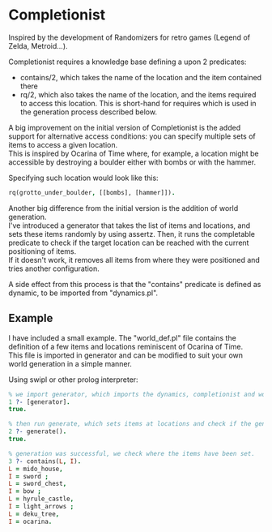 # Completionist  

Inspired by the development of Randomizers for retro games (Legend of Zelda, Metroid...). 

Completionist requires a knowledge base defining a upon 2 predicates: 
- contains/2, which takes the name of the location and the item contained there
- rq/2, which also takes the name of the location, and the items required to access this location. This is short-hand for requires which is used in the generation process described below. 

A big improvement on the initial version of Completionist is the added support for alternative access conditions: you can specify multiple sets of items to access a given location.  
This is inspired by Ocarina of Time where, for example, a location might be accessible by destroying a boulder either with bombs or with the hammer.  

Specifying such location would look like this:  
```prolog
rq(grotto_under_boulder, [[bombs], [hammer]]).
```

Another big difference from the initial version is the addition of world generation.   
I've introduced a generator that takes the list of items and locations, and sets these items randomly by using assertz. 
Then, it runs the completable predicate to check if the target location can be reached with the current positioning of items.  
If it doesn't work, it removes all items from where they were positioned and tries another configuration.  

A side effect from this process is that the "contains" predicate is defined as dynamic, to be imported from "dynamics.pl".


## Example  

I have included a small example. The "world_def.pl" file contains the definition of a few items and locations reminiscent of Ocarina of Time.  
This file is imported in generator and can be modified to suit your own world generation in a simple manner. 

Using swipl or other prolog interpreter:   
```prolog    
% we import generator, which imports the dynamics, completionist and world_def knowledge bases
1 ?- [generator].
true.

% then run generate, which sets items at locations and check if the generated seed is completeable
2 ?- generate().
true.

% generation was successful, we check where the items have been set.
3 ?- contains(L, I).
L = mido_house,
I = sword ;
L = sword_chest,
I = bow ;
L = hyrule_castle,
I = light_arrows ;
L = deku_tree,
I = ocarina.
```